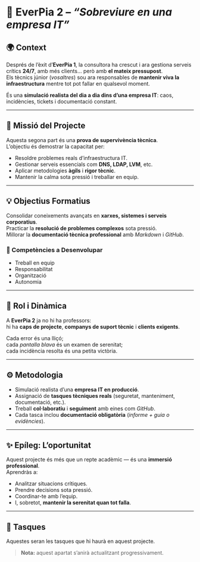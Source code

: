 # 🧠 EverPia 2 – *“Sobreviure en una empresa IT”*

## 🌍 Context
Després de l’èxit d’**EverPia 1**, la consultora ha crescut i ara gestiona serveis crítics **24/7**, amb més clients… però amb **el mateix pressupost**.  
Els tècnics júnior (*vosaltres*) sou ara responsables de **mantenir viva la infraestructura** mentre tot pot fallar en qualsevol moment.

És una **simulació realista del dia a dia dins d’una empresa IT**: caos, incidències, tickets i documentació constant.

---

## 🎯 Missió del Projecte
Aquesta segona part és una **prova de supervivència tècnica**.  
L’objectiu és demostrar la capacitat per:

- Resoldre problemes reals d’infraestructura IT.  
- Gestionar serveis essencials com **DNS, LDAP, LVM**, etc.  
- Aplicar metodologies **àgils** i **rigor tècnic**.  
- Mantenir la calma sota pressió i treballar en equip.

---

## 💡 Objectius Formatius
Consolidar coneixements avançats en **xarxes, sistemes i serveis corporatius**.  
Practicar la **resolució de problemes complexos** sota pressió.  
Millorar la **documentació tècnica professional** amb *Markdown* i *GitHub*.  

### 🧩 Competències a Desenvolupar
- Treball en equip  
- Responsabilitat  
- Organització  
- Autonomia  

---

## 🧩 Rol i Dinàmica
A **EverPia 2** ja no hi ha professors:  
hi ha **caps de projecte**, **companys de suport tècnic** i **clients exigents**.

Cada error és una lliçó;  
cada *pantalla blava* és un examen de serenitat;  
cada incidència resolta és una petita victòria.

---

## ⚙️ Metodologia
- Simulació realista d’una **empresa IT en producció**.  
- Assignació de **tasques tècniques reals** (seguretat, manteniment, documentació, etc.).  
- Treball **col·laboratiu** i **seguiment** amb eines com *GitHub*.  
- Cada tasca inclou **documentació obligatòria** (*informe + guia o evidències*).

---

## ✨ Epíleg: L’oportunitat
Aquest projecte és més que un repte acadèmic — és una **immersió professional**.  
Aprendràs a:

- Analitzar situacions crítiques.  
- Prendre decisions sota pressió.  
- Coordinar-te amb l’equip.  
- I, sobretot, **mantenir la serenitat quan tot falla**.

---

## 📁 Tasques
Aquestes seran les tasques que hi haurà en aquest projecte.  
> **Nota:** aquest apartat s’anirà actualitzant progressivament.

